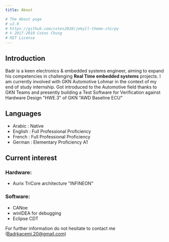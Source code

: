 ```yaml
---
title: About

# The About page
# v2.0
# https://github.com/cotes2020/jekyll-theme-chirpy
# © 2017-2019 Cotes Chung
# MIT License
---
```

## Introduction

Badr is a keen electronics & embedded systems engineer, aiming to expand his competencies in challenging **Real Time embedded systems** projects.
I am currently involved with GKN Automotive Lohmar in the context of my end of study internship.
Got introduced to the Automotive field thanks to GKN Teams and presently building a Test Software for Verification against Hardware Design "HWE.3" of GKN "AWD Baseline ECU"

 
## Languages

- Arabic : Native
- English : Full Professional Proficiency
- French : Full Professional Proficiency
- German : Elementary Proficiency A1

## Current interest
### Hardware: 
- Aurix TriCore architecture "INFINEON"
### Software: 
- CANoe
- winIDEA for debugging
- Eclipse CDT


For further information do not hesitate to contact me (Badrkacemi.20@gmail.com)
